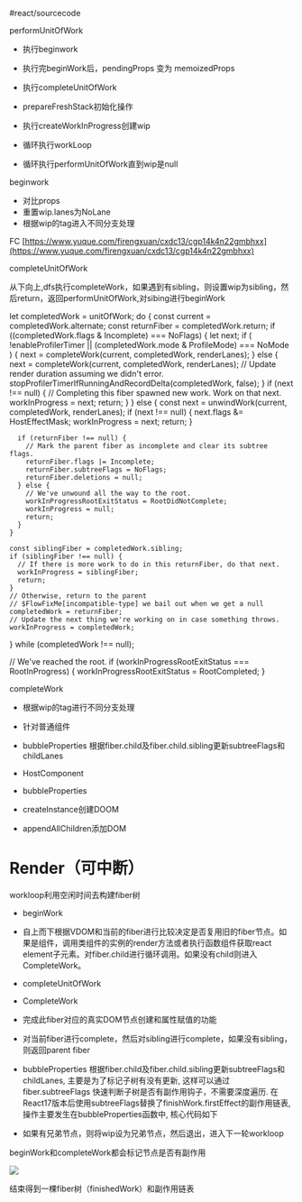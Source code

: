 #react/sourcecode

performUnitOfWork

-   执行beginwork
-   执行完beginWork后，pendingProps 变为 memoizedProps
-   执行completeUnitOfWork



- prepareFreshStack初始化操作
- 执行createWorkInProgress创建wip
- 循环执行workLoop
- 循环执行performUnitOfWork直到wip是null

  

  

beginwork

-   对比props
-   重置wip.lanes为NoLane
-   根据wip的tag进入不同分支处理

FC [https://www.yuque.com/firengxuan/cxdc13/cgp14k4n22gmbhxx](https://www.yuque.com/firengxuan/cxdc13/cgp14k4n22gmbhxx)

  

completeUnitOfWork

从下向上,dfs执行completeWork，如果遇到有sibling，则设置wip为sibling，然后return，返回performUnitOfWork,对sibing进行beginWork

let completedWork = unitOfWork;
  do {
    const current = completedWork.alternate;
    const returnFiber = completedWork.return;
    if ((completedWork.flags & Incomplete) === NoFlags) {
      let next;
      if (
        !enableProfilerTimer ||
        (completedWork.mode & ProfileMode) === NoMode
      ) {
        next = completeWork(current, completedWork, renderLanes);
      } else {
        next = completeWork(current, completedWork, renderLanes);
        // Update render duration assuming we didn't error.
        stopProfilerTimerIfRunningAndRecordDelta(completedWork, false);
      }
      if (next !== null) {
        // Completing this fiber spawned new work. Work on that next.
        workInProgress = next;
        return;
      }
    } else {
      const next = unwindWork(current, completedWork, renderLanes);
      if (next !== null) {
        next.flags &= HostEffectMask;
        workInProgress = next;
        return;
      }

      if (returnFiber !== null) {
        // Mark the parent fiber as incomplete and clear its subtree flags.
        returnFiber.flags |= Incomplete;
        returnFiber.subtreeFlags = NoFlags;
        returnFiber.deletions = null;
      } else {
        // We've unwound all the way to the root.
        workInProgressRootExitStatus = RootDidNotComplete;
        workInProgress = null;
        return;
      }
    }

    const siblingFiber = completedWork.sibling;
    if (siblingFiber !== null) {
      // If there is more work to do in this returnFiber, do that next.
      workInProgress = siblingFiber;
      return;
    }
    // Otherwise, return to the parent
    // $FlowFixMe[incompatible-type] we bail out when we get a null
    completedWork = returnFiber;
    // Update the next thing we're working on in case something throws.
    workInProgress = completedWork;
  } while (completedWork !== null);

  // We've reached the root.
  if (workInProgressRootExitStatus === RootInProgress) {
    workInProgressRootExitStatus = RootCompleted;
  }

  

completeWork

-   根据wip的tag进行不同分支处理

-   针对普通组件

-   bubbleProperties 根据fiber.child及fiber.child.sibling更新subtreeFlags和childLanes

-   HostComponent

-   bubbleProperties
-   createInstance创建DOOM
-   appendAllChildren添加DOM



# Render（可中断）

workloop利用空闲时间去构建fiber树

-   beginWork

-   自上而下根据VDOM和当前的fiber进行比较决定是否复用旧的fiber节点。如果是组件，调用类组件的实例的render方法或者执行函数组件获取react element子元素。对fiber.child进行循环调用。如果没有child则进入CompleteWork。

-   completeUnitOfWork

-   CompleteWork

-   完成此fiber对应的真实DOM节点创建和属性赋值的功能
-   对当前fiber进行complete，然后对sibling进行complete，如果没有sibling，则返回parent fiber
-   bubbleProperties 根据fiber.child及fiber.child.sibling更新subtreeFlags和childLanes, 主要是为了标记子树有没有更新, 这样可以通过 fiber.subtreeFlags 快速判断子树是否有副作用钩子，不需要深度遍历. 在React17版本后使用subtreeFlags替换了finishWork.firstEffect的副作用链表, 操作主要发生在bubbleProperties函数中, 核心代码如下

-   如果有兄弟节点，则将wip设为兄弟节点，然后退出，进入下一轮workloop

beginWork和completeWork都会标记节点是否有副作用  

![](https://cdn.nlark.com/yuque/0/2022/png/22244142/1665744391707-968f282a-bb93-42ed-a863-2aa2172d6006.png)

结束得到一棵fiber树（finishedWork）和副作用链表